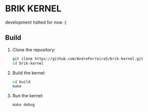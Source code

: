 # BRIK KERNEL

development halted for now :(

## Build

1. Clone the repository:
   ```sh
   git clone https://github.com/AndreFerreira5/brik-kernel.git
   cd brik-kernel
   ```
2. Build the kernel:
   ```sh
   cd build
   make
   ```
3. Run the kernel:
   ```sh
   make debug
   ```
